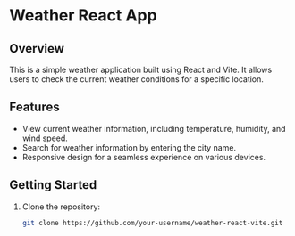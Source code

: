 # Weather React App

## Overview

This is a simple weather application built using React and Vite. It allows users to check the current weather conditions for a specific location.

## Features

- View current weather information, including temperature, humidity, and wind speed.
- Search for weather information by entering the city name.
- Responsive design for a seamless experience on various devices.

## Getting Started

1. Clone the repository:

   ```bash
   git clone https://github.com/your-username/weather-react-vite.git

